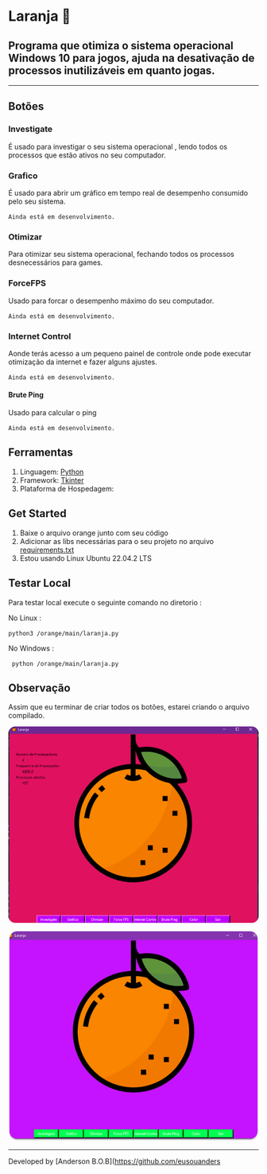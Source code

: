 # <tittle> Laranja </tittle> :orange: 


## Programa que otimiza o sistema operacional Windows 10 para jogos, ajuda na desativação de processos inutilizáveis em quanto jogas.
---


## Botões

### Investigate

É usado para investigar o seu sistema operacional , lendo todos os processos que estão ativos no seu computador.

### Grafico
É usado para abrir um gráfico em tempo real de desempenho consumido pelo seu sistema.

```
Ainda está em desenvolvimento.
```

### Otimizar
Para otimizar seu sistema operacional, fechando todos os processos desnecessários para games.

### ForceFPS
Usado para forcar o desempenho máximo do seu computador.

```
Ainda está em desenvolvimento.
```

### Internet Control
Aonde terás acesso a um pequeno painel de controle onde pode executar otimização da internet e fazer alguns ajustes.

```
Ainda está em desenvolvimento.
```
#### Brute Ping

Usado para calcular o ping

```
Ainda está em desenvolvimento.
```

## Ferramentas

1. Linguagem: [Python](https://www.python.org/) 
2. Framework: [Tkinter](https://docs.python.org/3/library/tkinter.html)
3. Plataforma de Hospedagem: 

## Get Started

1. Baixe o arquivo orange junto com seu código
2. Adicionar as libs necessárias para o seu projeto no arquivo [requirements.txt](./requirements.txt)
3. Estou usando Linux Ubuntu 22.04.2 LTS

## Testar Local

Para testar local execute o seguinte comando
no diretorio :



No Linux :

~~~
python3 /orange/main/laranja.py
~~~

No Windows :

~~~
 python /orange/main/laranja.py
~~~

## Observação

Assim que eu terminar de criar todos os botões, estarei criando o arquivo compilado.


![screenshot](src/Screenshots/screenshot1.png)


![screenshot](src/Screenshots/screenshot2.png)

---
Developed by [Anderson B.O.B](https://github.com/eusouanders
